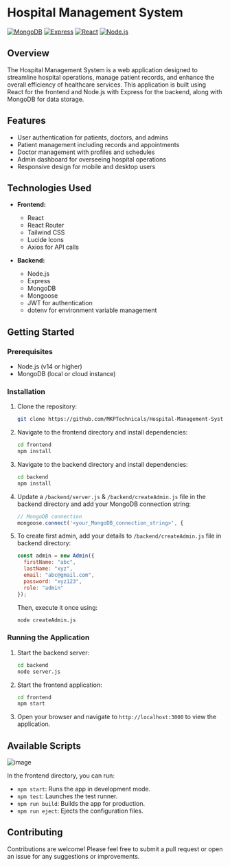 # Hospital Management System

[![MongoDB](https://img.shields.io/badge/MongoDB-Database-green.svg)](https://www.mongodb.com/)
[![Express](https://img.shields.io/badge/Express-Framework-blue.svg)](https://expressjs.com/)
[![React](https://img.shields.io/badge/React-Library-61DAFB.svg)](https://reactjs.org/)
[![Node.js](https://img.shields.io/badge/Node.js-Environment-339933.svg)](https://nodejs.org/)

## Overview

The Hospital Management System is a web application designed to streamline hospital operations, manage patient records, and enhance the overall efficiency of healthcare services. This application is built using React for the frontend and Node.js with Express for the backend, along with MongoDB for data storage.

## Features

- User authentication for patients, doctors, and admins
- Patient management including records and appointments
- Doctor management with profiles and schedules
- Admin dashboard for overseeing hospital operations
- Responsive design for mobile and desktop users

## Technologies Used

- **Frontend:**
  - React
  - React Router
  - Tailwind CSS
  - Lucide Icons
  - Axios for API calls

- **Backend:**
  - Node.js
  - Express
  - MongoDB
  - Mongoose
  - JWT for authentication
  - dotenv for environment variable management

## Getting Started

### Prerequisites

- Node.js (v14 or higher)
- MongoDB (local or cloud instance)

### Installation

1. Clone the repository:

   ```bash
   git clone https://github.com/MKPTechnicals/Hospital-Management-System-MERN.git
   ```

2. Navigate to the frontend directory and install dependencies:

   ```bash
   cd frontend
   npm install
   ```

3. Navigate to the backend directory and install dependencies:

   ```bash
   cd backend
   npm install
   ```

4. Update a `/backend/server.js` & `/backend/createAdmin.js` file in the backend directory and add your MongoDB connection string:

   ```js
   // MongoDB connection
   mongoose.connect('<your_MongoDB_connection_string>', {
   ```
5. To create first admin, add your details to `/backend/createAdmin.js` file in backend directory:

    ```js
    const admin = new Admin({
      firstName: "abc",
      lastName: "xyz",
      email: "abc@gmail.com",
      password: "xyz123", 
      role: "admin"
    });
    ```

    Then, execute it once using:
  
    ```bash
    node createAdmin.js
    ```

### Running the Application

1. Start the backend server:

   ```bash
   cd backend
   node server.js
   ```

2. Start the frontend application:

   ```bash
   cd frontend
   npm start
   ```

3. Open your browser and navigate to `http://localhost:3000` to view the application.

## Available Scripts
![image](https://github.com/user-attachments/assets/dab333ae-8be7-4cd0-ab6b-3a314645a8bf)


In the frontend directory, you can run:

- `npm start`: Runs the app in development mode.
- `npm test`: Launches the test runner.
- `npm run build`: Builds the app for production.
- `npm run eject`: Ejects the configuration files.



## Contributing

Contributions are welcome! Please feel free to submit a pull request or open an issue for any suggestions or improvements.
